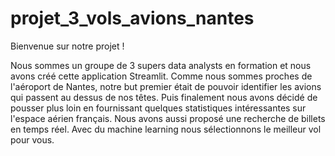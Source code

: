 # projet_3_vols_avions_nantes
Bienvenue sur notre projet !

Nous sommes un groupe de 3 supers data analysts en formation et nous avons créé cette application Streamlit.
Comme nous sommes proches de l'aéroport de Nantes, notre but premier était de pouvoir identifier les avions qui passent au dessus de nos têtes.
Puis finalement nous avons décidé de pousser plus loin en fournissant quelques statistiques intéressantes sur l'espace aérien français.
Nous avons aussi proposé une recherche de billets en temps réel. Avec du machine learning nous sélectionnons le meilleur vol pour vous.